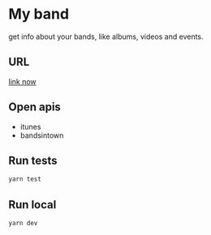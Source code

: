# My band
get info about your bands, like albums, videos and events.

## URL
[link now](https://bands-ulfesomcmw.now.sh)

## Open apis
- itunes
- bandsintown

## Run tests
```bash
yarn test
```

## Run local
```bash
yarn dev
```
